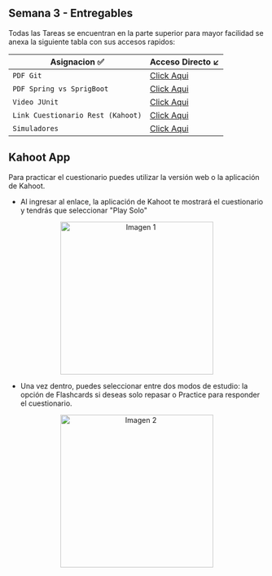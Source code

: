## Semana 3 - Entregables


Todas las Tareas se encuentran en la parte superior para mayor facilidad se anexa la siguiente tabla con sus accesos rapidos:


| Asignacion     ✅                  | Acceso Directo   ↙️                                                                                |
|-----------------------------------|--------------------------------------------------------------------------------------------------|
| `PDF Git `                        | [Click Aqui](https://github.com/DavidRamirez5/Java_Academy/blob/main/semanas/semana3/tareas/ComandosGit.pdf)          |
| `PDF Spring vs SprigBoot`         | [Click Aqui](https://github.com/DavidRamirez5/Java_Academy/blob/main/semanas/semana3/tareas/SpringVsSpringBoot.pdf) |
| `Video JUnit`                     | [Click Aqui](https://github.com/DavidRamirez5/Java_Academy/tree/main/semanas/semana3/tareas/VideoJunit) |
| `Link Cuestionario Rest (Kahoot)` | [Click Aqui](https://create.kahoot.it/share/cuestionario-rest-academia-java-david/08be4135-7981-4cde-bc45-8577d06b4601)                                                                                       |
| `Simuladores`                     | [Click Aqui](https://github.com/DavidRamirez5/Java_Academy/tree/main/semanas/semana3/tareas/Simuladores)                        |


## Kahoot App 
Para practicar el cuestionario puedes utilizar la versión web o la aplicación de Kahoot. 

- Al ingresar al enlace, la aplicación de Kahoot te mostrará el cuestionario y tendrás que seleccionar "Play Solo"

<p align="center">
  <img src="https://github.com/DavidRamirez5/Java_Academy/assets/99165587/7ff17bb7-5012-4152-abc3-3cb99c030d48" width="300" alt="Imagen 1">
</p>

- Una vez dentro, puedes seleccionar entre dos modos de estudio: la opción de Flashcards si deseas solo repasar o Practice para responder el cuestionario.

<p align="center">
  <img src="https://github.com/DavidRamirez5/Java_Academy/assets/99165587/555a4e69-fa8c-4528-b412-c04ab99960a7" width="300" alt="Imagen 2">
</p>


